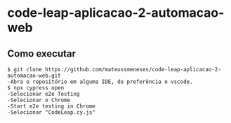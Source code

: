 # code-leap-aplicacao-2-automacao-web

## Como executar

```
$ git clone https://github.com/mateussmeneses/code-leap-aplicacao-2-automacao-web.git
-Abra o repositório em alguma IDE, de preferência o vscode.
$ npx cypress open
-Selecionar e2e Testing 
-Selecionar o Chrome
-Start e2e testing in Chrome
-Selecionar "CodeLeap.cy.js"
```
